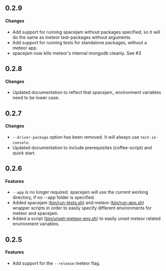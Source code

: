 ## 0.2.9

#### Changes
* Add support for running spacejam without packages specified, so it will do the same as meteor test-packages without arguments.
* Add support for running tests for standalone packages, without a meteor app.
* spacejam now kills meteor's internal mongodb cleanly. See #3

## 0.2.8

#### Changes
* Updated documentation to reflect that spacejam_ environment variables need to be lower case.

## 0.2.7

#### Changes


* `--driver-package` option has been removed. It will always use `test-in-console`.
* Updated documentation to include prerequisites (coffee-script) and quick start.


## 0.2.6

#### Features


* `--app` is no longer required. spacejam will use the current working directory, if no --app folder is specified.
* Added spacejam ([bin/run-tests.sh](bin/run-tests.sh)) and meteor ([bin/run-app.sh](bin/run-app.sh)) wrapper scripts in order to easily specify different environments for meteor and spacejam.
* Added a script ([bin/unset-meteor-env.sh](bin/unset-meteor-env.sh)) to easily unset meteor related environment variables.

## 0.2.5

#### Features

* Add support for the `--release` meteor flag.
